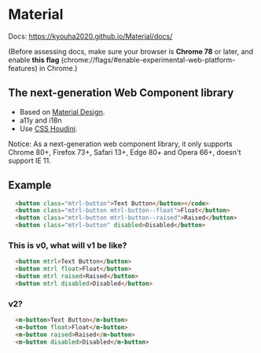 # Material

Docs: https://kyouha2020.github.io/Material/docs/

(Before assessing docs, make sure your browser is **Chrome 78** or later, and enable
**this flag** (chrome://flags/#enable-experimental-web-platform-features) in Chrome.)

## The next-generation Web Component library

* Based on [Material Design](https://material.io/).
* a11y and i18n
* Use [CSS Houdini](https://ishoudinireadyyet.com/).

Notice: As a next-generation web component library, it only supports
 Chrome 80+, Firefox 73+, Safari 13+, Edge 80+ and Opera 66+,
doesn't support IE 11.

## Example

```html
  <button class="mtrl-button">Text Button</button></code>
  <button class="mtrl-button mtrl-button--float">Float</button>
  <button class="mtrl-button mtrl-button--raised">Raised</button>
  <button class="mtrl-button" disabled>Disabled</button>
```

### This is v0, what will v1 be like?

```html
  <button mtrl>Text Button</button>
  <button mtrl float>Float</button>
  <button mtrl raised>Raised</button>
  <button mtrl disabled>Disabled</button>
```

### v2?

```html
  <m-button>Text Button</m-button>
  <m-button float>Float</m-button>
  <m-button raised>Raised</m-button>
  <m-button disabled>Disabled</m-button>
```
